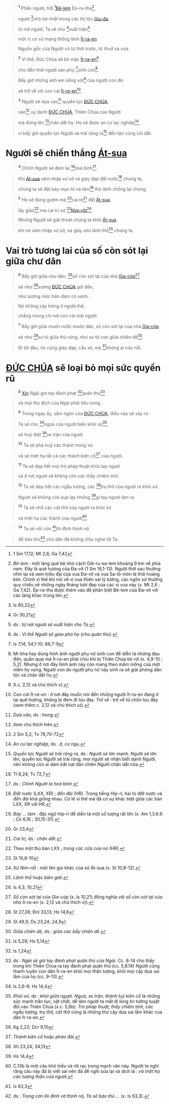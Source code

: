 > <sup><b>1</b></sup> Phần ngươi, hỡi [^1@-4db8fa6b-b319-4049-8fe1-439250cfe9df][Bê-lem]() Ép-ra-tha[^1-4db8fa6b-b319-4049-8fe1-439250cfe9df],
>


> ngươi [^2@-4db8fa6b-b319-4049-8fe1-439250cfe9df]nhỏ bé nhất trong các thị tộc [Giu-đa](),
>


> từ nơi ngươi, Ta sẽ cho [^3@-4db8fa6b-b319-4049-8fe1-439250cfe9df]xuất hiện[^2-4db8fa6b-b319-4049-8fe1-439250cfe9df]
>


> một vị có sứ mạng thống lãnh [Ít-ra-en]().
>


> Nguồn gốc của Người có từ thời trước, từ thuở xa xưa.
>


> <sup><b>2</b></sup> Vì thế, Đức Chúa sẽ bỏ mặc [Ít-ra-en]()[^3-4db8fa6b-b319-4049-8fe1-439250cfe9df]
>


> cho đến thời người sản phụ [^4@-4db8fa6b-b319-4049-8fe1-439250cfe9df]sinh con[^4-4db8fa6b-b319-4049-8fe1-439250cfe9df].
>


> Bấy giờ những anh em sống sót[^5-4db8fa6b-b319-4049-8fe1-439250cfe9df] của người con đó
>


> sẽ trở về với con cái [Ít-ra-en]()[^6-4db8fa6b-b319-4049-8fe1-439250cfe9df].
>


> <sup><b>3</b></sup> Người sẽ dựa vào[^7-4db8fa6b-b319-4049-8fe1-439250cfe9df] quyền lực [ĐỨC CHÚA](),
>


> vào[^8-4db8fa6b-b319-4049-8fe1-439250cfe9df] uy danh [ĐỨC CHÚA](), Thiên Chúa của Người
>


> mà đứng lên [^5@-4db8fa6b-b319-4049-8fe1-439250cfe9df]chăn dắt họ. Họ sẽ được an cư lạc nghiệp[^9-4db8fa6b-b319-4049-8fe1-439250cfe9df],
>


> vì bấy giờ quyền lực Người sẽ trải rộng ra[^10-4db8fa6b-b319-4049-8fe1-439250cfe9df] đến tận cùng cõi đất.
>


# Người sẽ chiến thắng [Át-sua]()

> <sup><b>4</b></sup> Chính Người sẽ đem lại [^6@-4db8fa6b-b319-4049-8fe1-439250cfe9df]hoà bình[^11-4db8fa6b-b319-4049-8fe1-439250cfe9df].
>


> Khi [Át-sua]() xâm nhập xứ sở và giày đạp đất nước[^12-4db8fa6b-b319-4049-8fe1-439250cfe9df] chúng ta,
>


> chúng ta sẽ đặt bảy mục tử và tám[^13-4db8fa6b-b319-4049-8fe1-439250cfe9df] thủ lãnh chống lại chúng.
>


> <sup><b>5</b></sup> Họ sẽ dùng gươm mà [^7@-4db8fa6b-b319-4049-8fe1-439250cfe9df]cai trị[^14-4db8fa6b-b319-4049-8fe1-439250cfe9df] đất [Át-sua](),
>


> lấy giáo[^15-4db8fa6b-b319-4049-8fe1-439250cfe9df] mà cai trị xứ [^8@-4db8fa6b-b319-4049-8fe1-439250cfe9df][Nim-rốt]()[^16-4db8fa6b-b319-4049-8fe1-439250cfe9df].
>


> Nhưng Người sẽ giải thoát chúng ta khỏi [Át-sua]()
>


> khi nó xâm nhập xứ sở, và giày xéo lãnh thổ[^17-4db8fa6b-b319-4049-8fe1-439250cfe9df] chúng ta.
>


# Vai trò tương lai của số còn sót lại giữa chư dân

> <sup><b>6</b></sup> Bấy giờ giữa chư dân, [^9@-4db8fa6b-b319-4049-8fe1-439250cfe9df]số còn sót lại của nhà [Gia-cóp]()[^18-4db8fa6b-b319-4049-8fe1-439250cfe9df]
>


> sẽ như [^10@-4db8fa6b-b319-4049-8fe1-439250cfe9df]sương [ĐỨC CHÚA]() gửi đến,
>


> như sương móc trên đám cỏ xanh.
>


> Nó không cậy trông ở người thế,
>


> chẳng mong chi nơi con cái loài người.
>


> <sup><b>7</b></sup> Bấy giờ giữa muôn nước muôn dân, số còn sót lại của nhà [Gia-cóp]()
>


> sẽ như [^11@-4db8fa6b-b319-4049-8fe1-439250cfe9df]sư tử giữa thú rừng, như sư tử con giữa chiên dê[^19-4db8fa6b-b319-4049-8fe1-439250cfe9df].
>


> Đi tới đâu, nó cũng giày đạp, cấu xé, mà [^12@-4db8fa6b-b319-4049-8fe1-439250cfe9df]không ai cứu nổi.
>


# [ĐỨC CHÚA]() sẽ loại bỏ mọi sức quyến rũ

> <sup><b>8</b></sup> [Xin]() Ngài giơ tay đánh phạt [^13@-4db8fa6b-b319-4049-8fe1-439250cfe9df]quân thù[^20-4db8fa6b-b319-4049-8fe1-439250cfe9df]
>


> và mọi thù địch của Ngài phải tiêu vong.
>


> <sup><b>9</b></sup> Trong ngày ấy, sấm ngôn của [ĐỨC CHÚA](), điều này sẽ xảy ra :
>


> Ta sẽ cho [^14@-4db8fa6b-b319-4049-8fe1-439250cfe9df]ngựa của ngươi biến khỏi xứ[^21-4db8fa6b-b319-4049-8fe1-439250cfe9df],
>


> sẽ huỷ diệt [^15@-4db8fa6b-b319-4049-8fe1-439250cfe9df]xe trận của ngươi.
>


> <sup><b>10</b></sup> Ta sẽ phá huỷ các thành trong xứ
>


> và sẽ triệt hạ tất cả các thành kiên cố[^22-4db8fa6b-b319-4049-8fe1-439250cfe9df] của ngươi.
>


> <sup><b>11</b></sup> Ta sẽ dẹp hết mọi trò pháp thuật khỏi tay ngươi
>


> và ở nơi ngươi sẽ không còn các thầy chiêm tinh.
>


> <sup><b>12</b></sup> Ta sẽ dẹp hết các ngẫu tượng, các [^16@-4db8fa6b-b319-4049-8fe1-439250cfe9df]trụ thờ của ngươi ra khỏi xứ.
>


> Ngươi sẽ không còn sụp lạy những [^17@-4db8fa6b-b319-4049-8fe1-439250cfe9df]gì tay ngươi làm ra.
>


> <sup><b>13</b></sup> Ta sẽ nhổ các cột thờ của ngươi ra khỏi xứ
>


> và triệt hạ các thành của ngươi[^23-4db8fa6b-b319-4049-8fe1-439250cfe9df].
>


> <sup><b>14</b></sup> Ta sẽ nổi cơn [^18@-4db8fa6b-b319-4049-8fe1-439250cfe9df]lôi đình thịnh nộ
>


> để báo thù[^24-4db8fa6b-b319-4049-8fe1-439250cfe9df] chư dân đã không chịu nghe lời Ta.
>

[^1-4db8fa6b-b319-4049-8fe1-439250cfe9df]: *Bê-lem* : một làng quê bé nhỏ cách Giê-ru-sa-lem khoảng 9 km về phía nam. Đây là quê hương của Đa-vít (1 Sm 16,1-13). Người thời sau thường nhìn lại và xem triều đại của vua Đa-vít và vua Sa-lô-môn là thời hoàng kim. Chính vì thế khi nói về vị vua thiên sai lý tưởng, các ngôn sứ thường quy chiếu về những ngày tháng tươi đẹp của các vị vua này (x. Mt 2,6 ; Ga 7,42). Ép-ra-tha được thêm vào để phân biệt Bê-lem của Đa-vít với các làng khác trùng tên.
[^2-4db8fa6b-b319-4049-8fe1-439250cfe9df]: ds : *từ nơi ngươi sẽ xuất hiện cho Ta*.
[^3-4db8fa6b-b319-4049-8fe1-439250cfe9df]: ds : *Vì thế Người sẽ giao phó họ (cho quân thù)*.
[^4-4db8fa6b-b319-4049-8fe1-439250cfe9df]: Mi-kha hay dùng hình ảnh người phụ nữ sinh con để diễn tả những đau đớn, quằn quại mà Ít-ra-en phải chịu khi bị Thiên Chúa bỏ rơi (x. 4,9-10 ; 5,2). Nhưng ở nơi đây hình ảnh này còn mang theo mầm mống của một niềm hy vọng. Người con do người phụ nữ này sinh ra sẽ giải phóng dân tộc và chăn dắt họ.
[^5-4db8fa6b-b319-4049-8fe1-439250cfe9df]: X.c. 2,12 và chú thích v).
[^6-4db8fa6b-b319-4049-8fe1-439250cfe9df]: *Con cái Ít-ra-en* : ở nơi đây muốn nói đến những người Ít-ra-en đang ở tại quê hương, không bị đem đi lưu đày. *Trở về* : trở về từ chốn lưu đày (xem thêm c. 2,12 và chú thích u)).
[^7-4db8fa6b-b319-4049-8fe1-439250cfe9df]: *Dựa vào,* ds : *trong*.
[^8-4db8fa6b-b319-4049-8fe1-439250cfe9df]: Xem chú thích trên.
[^9-4db8fa6b-b319-4049-8fe1-439250cfe9df]: *An cư lạc nghiệp,* ds : *ở, cư ngụ*.
[^10-4db8fa6b-b319-4049-8fe1-439250cfe9df]: *Quyền lực Người sẽ trải rộng ra,* ds : *Người sẽ lớn mạnh*. Người sẽ lớn lên, quyền lực Người sẽ trải rộng, mọi người sẽ nhận biết danh Người, nên không còn ai dám bắt nạt đàn chiên Người chăn dắt nữa.
[^11-4db8fa6b-b319-4049-8fe1-439250cfe9df]: ds : *Chính Người là hoà bình*.
[^12-4db8fa6b-b319-4049-8fe1-439250cfe9df]: *Đất nước* (LXX, XR) ; *đền đài* (HR). Trong tiếng Híp-ri, hai từ *đất nước* và *đền đài* khá giống nhau. Có lẽ vì thế mà đã có sự khác biệt giữa các bản LXX, XR với HR.
[^13-4db8fa6b-b319-4049-8fe1-439250cfe9df]: *Bảy ... tám* : đặc ngữ Híp-ri để diễn tả một số lượng rất lớn (x. Am 1,3.6.9 ; Cn 6,16 ; 30,15-31).
[^14-4db8fa6b-b319-4049-8fe1-439250cfe9df]: *Cai trị,* ds : *chăn dắt*.
[^15-4db8fa6b-b319-4049-8fe1-439250cfe9df]: Theo một thủ bản LXX ; *trong các cửa của nó* (HR).
[^16-4db8fa6b-b319-4049-8fe1-439250cfe9df]: *Xứ Nim-rốt* : một tên gọi khác của xứ Át-sua (x. St 10,8-12).
[^17-4db8fa6b-b319-4049-8fe1-439250cfe9df]: *Lãnh thổ* hoặc *biên giới*.
[^18-4db8fa6b-b319-4049-8fe1-439250cfe9df]: *Số còn sót lại của Gia-cóp* (x. Is 10,21) đồng nghĩa với *số còn sót lại của nhà Ít-ra-en* (x. 2,12 và chú thích v)).
[^19-4db8fa6b-b319-4049-8fe1-439250cfe9df]: *Giữa chiên dê,* ds : *giữa các bầy chiên dê*.
[^20-4db8fa6b-b319-4049-8fe1-439250cfe9df]: ds : *Ngài sẽ giơ tay đánh phạt quân thù của Ngài*. Cc. 8-14 cho thấy trong khi Thiên Chúa ra tay đánh phạt quân thù (cc. 5,8.14) Người cũng thanh luyện con dân Ít-ra-en khỏi mọi thần tượng, khỏi mọi cậy dựa sai lầm của họ (cc. 9-13).
[^21-4db8fa6b-b319-4049-8fe1-439250cfe9df]: *Khỏi xứ*, ds : *khỏi giữa ngươi*. *Ngựa, xe trận, thành luỹ kiên cố* là những sức mạnh trần tục, vật chất, dễ làm người ta mất đi lòng tin tưởng tuyệt đối vào Thiên Chúa (x.c. 5,6b). *Trò pháp thuật, thầy chiêm tinh, các ngẫu tượng, trụ thờ, cột thờ* cũng là những thứ cậy dựa sai lầm khác của dân Ít-ra-en.
[^22-4db8fa6b-b319-4049-8fe1-439250cfe9df]: *Thành kiên cố* hoặc *pháo đài*.
[^23-4db8fa6b-b319-4049-8fe1-439250cfe9df]: C.13b là một câu khó hiểu và rời rạc trong mạch văn này. Người ta nghĩ rằng câu này đã bị viết sai nên đã đề nghị sửa lại và dịch là : *và triệt hạ các tượng thần của ngươi*.
[^24-4db8fa6b-b319-4049-8fe1-439250cfe9df]: ds : *Trong cơn lôi đình và thịnh nộ, Ta sẽ báo thù ...* (x. Is 63,3).
[^1@-4db8fa6b-b319-4049-8fe1-439250cfe9df]: 1 Sm 17,12; Mt 2,6; Ga 7,42
[^2@-4db8fa6b-b319-4049-8fe1-439250cfe9df]: Is 60,22
[^3@-4db8fa6b-b319-4049-8fe1-439250cfe9df]: Gr 30,21
[^4@-4db8fa6b-b319-4049-8fe1-439250cfe9df]: Is 7,14; 54,1-10; 66,7-9
[^5@-4db8fa6b-b319-4049-8fe1-439250cfe9df]: 2 Sm 5,2; Tv 78,70-72
[^6@-4db8fa6b-b319-4049-8fe1-439250cfe9df]: Tl 6,24; Tv 72,7
[^7@-4db8fa6b-b319-4049-8fe1-439250cfe9df]: Gr 23,4
[^8@-4db8fa6b-b319-4049-8fe1-439250cfe9df]: St 10,8-10
[^9@-4db8fa6b-b319-4049-8fe1-439250cfe9df]: Is 4,3; 10,21
[^10@-4db8fa6b-b319-4049-8fe1-439250cfe9df]: St 27,28; Đnl 33,13; Hs 14,6
[^11@-4db8fa6b-b319-4049-8fe1-439250cfe9df]: St 49,9; Ds 23,24; 24,9
[^12@-4db8fa6b-b319-4049-8fe1-439250cfe9df]: Is 5,29; Hs 5,14
[^13@-4db8fa6b-b319-4049-8fe1-439250cfe9df]: Is 1,24
[^14@-4db8fa6b-b319-4049-8fe1-439250cfe9df]: Is 2,6-8; Hs 14,4
[^15@-4db8fa6b-b319-4049-8fe1-439250cfe9df]: Kg 2,22; Dcr 9,10
[^16@-4db8fa6b-b319-4049-8fe1-439250cfe9df]: Xh 23,24; 34,13
[^17@-4db8fa6b-b319-4049-8fe1-439250cfe9df]: Hs 14,4
[^18@-4db8fa6b-b319-4049-8fe1-439250cfe9df]: Is 63,3